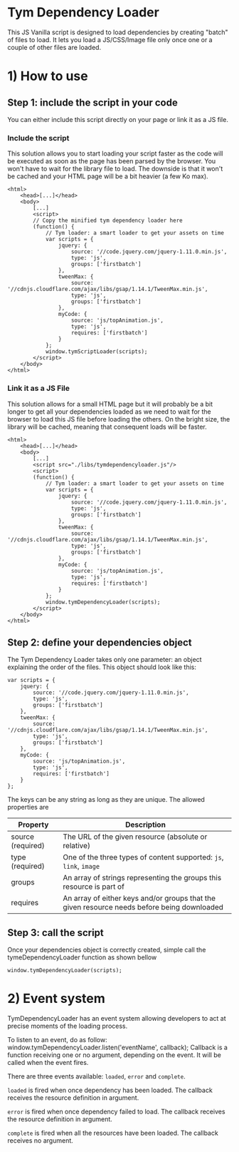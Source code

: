 Tym Dependency Loader
========================

This JS Vanilla script is designed to load dependencies by creating "batch" of files to load. It lets you load a JS/CSS/Image file only once one or a couple of other files are loaded.

# 1) How to use

## Step 1: include the script in your code

You can either include this script directly on your page or link it as a JS file.

### Include the script

This solution allows you to start loading your script faster as the code will be executed as soon as the page has been parsed by the browser. You won't have to wait for the library file to load. The downside is that it won't be cached and your HTML page will be a bit heavier (a few Ko max).


    <html>
        <head>[...]</head>
        <body>
            [...]
            <script>
            // Copy the minified tym dependency loader here
            (function() {
                // Tym loader: a smart loader to get your assets on time
                var scripts = {
                    jquery: {
                        source: '//code.jquery.com/jquery-1.11.0.min.js',
                        type: 'js',
                        groups: ['firstbatch']
                    },
                    tweenMax: {
                        source: '//cdnjs.cloudflare.com/ajax/libs/gsap/1.14.1/TweenMax.min.js',
                        type: 'js',
                        groups: ['firstbatch']
                    },
                    myCode: {
                        source: 'js/topAnimation.js',
                        type: 'js',
                        requires: ['firstbatch']
                    }
                };
                window.tymScriptLoader(scripts);
            </script>
        </body>
    </html>

### Link it as a JS File

This solution allows for a small HTML page but it will probably be a bit longer to get all your dependencies loaded as we need to wait for the browser to load this JS file before loading the others. On the bright size, the library will be cached, meaning that consequent loads will be faster.

    <html>
        <head>[...]</head>
        <body>
            [...]
            <script src="./libs/tymdependencyloader.js"/>
            <script>
            (function() {
                // Tym loader: a smart loader to get your assets on time
                var scripts = {
                    jquery: {
                        source: '//code.jquery.com/jquery-1.11.0.min.js',
                        type: 'js',
                        groups: ['firstbatch']
                    },
                    tweenMax: {
                        source: '//cdnjs.cloudflare.com/ajax/libs/gsap/1.14.1/TweenMax.min.js',
                        type: 'js',
                        groups: ['firstbatch']
                    },
                    myCode: {
                        source: 'js/topAnimation.js',
                        type: 'js',
                        requires: ['firstbatch']
                    }
                };
                window.tymDependencyLoader(scripts);
            </script>
        </body>
    </html>

## Step 2: define your dependencies object
The Tym Dependency Loader takes only one parameter: an object explaining the order of the files.
This object should look like this:

    var scripts = {
        jquery: {
            source: '//code.jquery.com/jquery-1.11.0.min.js',
            type: 'js',
            groups: ['firstbatch']
        },
        tweenMax: {
            source: '//cdnjs.cloudflare.com/ajax/libs/gsap/1.14.1/TweenMax.min.js',
            type: 'js',
            groups: ['firstbatch']
        },
        myCode: {
            source: 'js/topAnimation.js',
            type: 'js',
            requires: ['firstbatch']
        }
    };

The keys can be any string as long as they are unique.
The allowed properties are

| Property          |  Description                                                                                |
| ----------------- | ------------------------------------------------------------------------------------------- |
| source (required) | The URL of the given resource (absolute or relative)                                        |
| type (required)   | One of the three types of content supported: `js`, `link`, `image`                          |
| groups            | An array of strings representing the groups this resource is part of                        |
| requires          | An array of either keys and/or groups that the given resource needs before being downloaded |

## Step 3: call the script
Once your dependencies object is correctly created, simple call the tymeDependencyLoader function as shown bellow

    window.tymDependencyLoader(scripts);


# 2) Event system

TymDependencyLoader has an event system allowing developers to act at precise moments of the loading process.

To listen to an event, do as follow:
    window.tymDependencyLoader.listen('eventName', callback);
Callback is a function receiving one or no argument, depending on the event. It will be called when the event fires.

There are three events available: `loaded`, `error` and `complete`.

`loaded` is fired when once dependency has been loaded. The callback receives the resource definition in argument.

`error` is fired when once dependency failed to load. The callback receives the resource definition in argument.

`complete` is fired when all the resources have been loaded. The callback receives no argument.